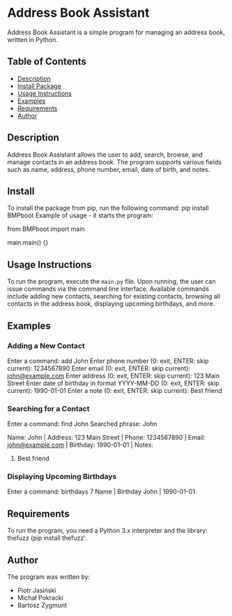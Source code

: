 # Address Book Assistant

Address Book Assistant is a simple program for managing an address book, written in Python.

## Table of Contents

- [Description](#description)
- [Install Package](#install)
- [Usage Instructions](#usage-instructions)
- [Examples](#examples)
- [Requirements](#requirements)
- [Author](#author)

## Description

Address Book Assistant allows the user to add, search, browse, and manage contacts in an address book. The program supports various fields such as name, address, phone number, email, date of birth, and notes.

## Install

To install the package from pip, run the following command:
pip install BMPboot
Example of usage - it starts the program:

from BMPboot import main

main.main()
{}

## Usage Instructions

To run the program, execute the `main.py` file. Upon running, the user can issue commands via the command line interface. Available commands include adding new contacts, searching for existing contacts, browsing all contacts in the address book, displaying upcoming birthdays, and more.

## Examples

### Adding a New Contact

Enter a command: add John
Enter phone number (0: exit, ENTER: skip current):
1234567890
Enter email (0: exit, ENTER: skip current):
john@example.com
Enter address (0: exit, ENTER: skip current):
123 Main Street
Enter date of birthday in format YYYY-MM-DD (0: exit, ENTER: skip current):
1990-01-01
Enter a note (0: exit, ENTER: skip current):
Best friend

### Searching for a Contact

Enter a command: find John
Searched phrase: John

Name: John | Address: 123 Main Street | Phone: 1234567890 | Email: john@example.com | Birthday: 1990-01-01 |
Notes:

1. Best friend

### Displaying Upcoming Birthdays

Enter a command: birthdays 7
Name | Birthday
John | 1990-01-01

## Requirements

To run the program, you need a Python 3.x interpreter and the library: thefuzz (pip install thefuzz'.

## Author

The program was written by:

- Piotr Jasiński
- Michał Pokracki
- Bartosz Zygmunt

```

```
